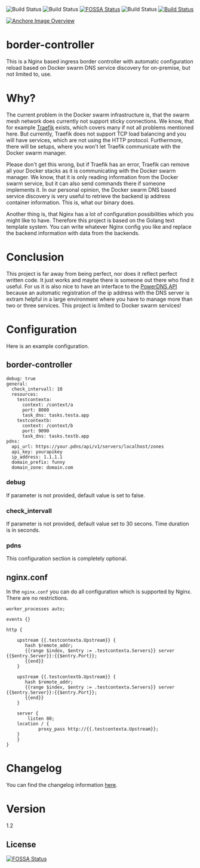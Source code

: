 ![Build Status](https://img.shields.io/docker/pulls/n0r1skcom/border-controller.svg) ![Build Status](https://img.shields.io/docker/automated/n0r1skcom/border-controller.svg) [![FOSSA Status](https://app.fossa.io/api/projects/git%2Bgithub.com%2Fn0r1sk%2Fborder-controller.svg?type=shield)](https://app.fossa.io/projects/git%2Bgithub.com%2Fn0r1sk%2Fborder-controller?ref=badge_shield)
 ![Build Status](https://img.shields.io/docker/build/n0r1skcom/border-controller.svg) [![Build Status](https://travis-ci.org/n0r1sk/border-controller.svg?branch=edge)](https://travis-ci.org/n0r1sk/border-controller)

[![Anchore Image Overview](https://anchore.io/service/badges/image/68f00f08cde7b43f90ad3ce9a3a48bf282e649e1bd6854df47e7875f9d1f5882)](https://anchore.io/image/dockerhub/n0r1skcom%2Fborder-controller%3A1.0.1)

# border-controller
This is a Nginx based ingress border controller with automatic configuration reload based on Docker swarm DNS service discovery for on-premise, but not limited to, use.

# Why?
The current problem in the Docker swarm infrastructure is, that the swarm mesh network does currently not support sticky connections. We know, that for example [Traefik](https://docs.traefik.io/) exists, which covers many if not all problems mentioned here. But currently, Traefik does not support TCP load balancing and you will have services, which are not using the HTTP protocol. Furthermore, there will be setups, where you won't let Traefik communicate with the Docker swarm manager.

Please don't get this wrong, but if Traefik has an error, Traefik can remove all your Docker stacks as it is communicating with the Docker swarm manager. We know, that it is only reading information from the Docker swarm service, but it can also send commands there if someone implements it. In our personal opinion, the Docker swarm DNS based service discovery is very useful to retrieve the backend ip address container information. This is, what our binary does.

Another thing is, that Nginx has a lot of configuration possibilities which you might like to have. Therefore this project is based on the Golang text template system. You can write whatever Nginx config you like and replace the backend information with data from the backends.

# Conclusion
This project is far away from being perfect, nor does it reflect perfect written code. It just works and maybe there is someone out there who find it useful. For us it is also nice to have an interface to the [PowerDNS API](https://www.powerdns.com) because an automatic registration of the ip address with the DNS server is extram helpful in a large environment where you have to manage more than two or three services. This project is limited to Docker swarm services!

# Configuration

Here is an example configuration.

## border-controller
```
debug: true
general:
  check_intervall: 10
  resources:
    testcontexta:
      context: /context/a
      port: 8080
      task_dns: tasks.testa.app
    testcontextb:
      context: /context/b
      port: 9090
      task_dns: tasks.testb.app
pdns:
  api_url: https://your.pdns/api/v1/servers/localhost/zones
  api_key: yourapikey
  ip_address: 1.1.1.1
  domain_prefix: funny
  domain_zone: domain.com

```
### debug
If parameter is not provided, default value is set to false.

### check_intervall
If parameter is not provided, default value set to 30 secons. Time duration is in seconds.

### pdns
This configuration section is completely optional.

## nginx.conf
In the ```nginx.conf``` you can do all configuration which is supported by Nginx. There are no restrictions.

```
worker_processes auto;

events {}

http {

    upstream {{.testcontexta.Upstream}} {
       hash $remote_addr;
       {{range $index, $entry := .testcontexta.Servers}} server {{$entry.Server}}:{{$entry.Port}};
       {{end}}
    }

    upstream {{.testcontextb.Upstream}} {
       hash $remote_addr;
       {{range $index, $entry := .testcontexta.Servers}} server {{$entry.Server}}:{{$entry.Port}};
       {{end}}
    }

    server {
        listen 80;
	location / {
        	proxy_pass http://{{.testcontexta.Upstream}};
	}
    }
}
```

# Changelog
You can find the changelog information [here](CHANGELOG.md).

# Version
1.2


## License
[![FOSSA Status](https://app.fossa.io/api/projects/git%2Bgithub.com%2Fn0r1sk%2Fborder-controller.svg?type=large)](https://app.fossa.io/projects/git%2Bgithub.com%2Fn0r1sk%2Fborder-controller?ref=badge_large)
